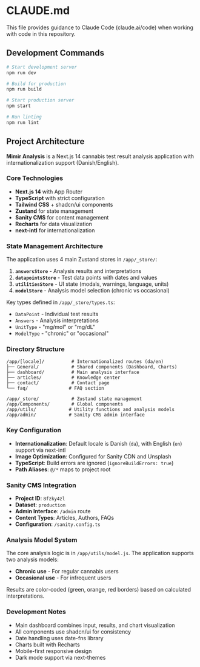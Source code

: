 # CLAUDE.md

This file provides guidance to Claude Code (claude.ai/code) when working with code in this repository.

## Development Commands

```bash
# Start development server
npm run dev

# Build for production
npm run build

# Start production server
npm start

# Run linting
npm run lint
```

## Project Architecture

**Mimir Analysis** is a Next.js 14 cannabis test result analysis application with internationalization support (Danish/English).

### Core Technologies
- **Next.js 14** with App Router
- **TypeScript** with strict configuration
- **Tailwind CSS** + shadcn/ui components
- **Zustand** for state management
- **Sanity CMS** for content management
- **Recharts** for data visualization
- **next-intl** for internationalization

### State Management Architecture

The application uses 4 main Zustand stores in `/app/_store/`:

1. **`answersStore`** - Analysis results and interpretations
2. **`datapointsStore`** - Test data points with dates and values
3. **`utilitiesStore`** - UI state (modals, warnings, language, units)
4. **`modelStore`** - Analysis model selection (chronic vs occasional)

Key types defined in `/app/_store/types.ts`:
- `DataPoint` - Individual test results
- `Answers` - Analysis interpretations  
- `UnitType` - "mg/mol" or "mg/dL"
- `ModelType` - "chronic" or "occasional"

### Directory Structure

```
/app/[locale]/          # Internationalized routes (da/en)
├── General/            # Shared components (Dashboard, Charts)
├── dashboard/          # Main analysis interface
├── articles/           # Knowledge center
├── contact/            # Contact page
└── faq/               # FAQ section

/app/_store/            # Zustand state management
/app/Components/        # Global components
/app/utils/            # Utility functions and analysis models
/app/admin/            # Sanity CMS admin interface
```

### Key Configuration

- **Internationalization**: Default locale is Danish (`da`), with English (`en`) support via next-intl
- **Image Optimization**: Configured for Sanity CDN and Unsplash
- **TypeScript**: Build errors are ignored (`ignoreBuildErrors: true`)
- **Path Aliases**: `@/*` maps to project root

### Sanity CMS Integration

- **Project ID**: `8fzky4zl`
- **Dataset**: `production`
- **Admin Interface**: `/admin` route
- **Content Types**: Articles, Authors, FAQs
- **Configuration**: `/sanity.config.ts`

### Analysis Model System

The core analysis logic is in `/app/utils/model.js`. The application supports two analysis models:
- **Chronic use** - For regular cannabis users
- **Occasional use** - For infrequent users

Results are color-coded (green, orange, red borders) based on calculated interpretations.

### Development Notes

- Main dashboard combines input, results, and chart visualization
- All components use shadcn/ui for consistency
- Date handling uses date-fns library
- Charts built with Recharts
- Mobile-first responsive design
- Dark mode support via next-themes